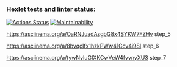 ### Hexlet tests and linter status:
[![Actions Status](https://github.com/HiKris1801/python-project-49/actions/workflows/hexlet-check.yml/badge.svg)](https://github.com/HiKris1801/python-project-49/actions)
[![Maintainability](https://api.codeclimate.com/v1/badges/223162c3d03d7e3323c3/maintainability)](https://codeclimate.com/github/HiKris1801/python-project-49/maintainability)

https://asciinema.org/a/OaRNJuadAsgbG8x4SYKW7FZHv step_5

https://asciinema.org/a/8bvqcIfx1hzkPWw41Ccv4i98l step_6

https://asciinema.org/a/tywNvIuGIXKCwVeW4fvvnyXU3 step_7